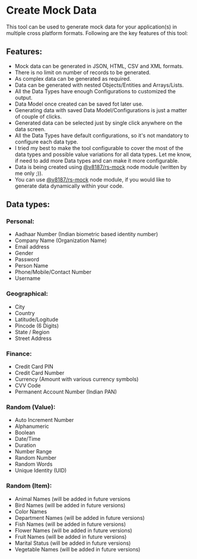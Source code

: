 # Create Mock Data
This tool can be used to generate mock data for your application(s) in multiple cross platform formats. Following are the key features of this tool:


## Features:

- Mock data can be generated in JSON, HTML, CSV and XML formats.
- There is no limit on number of records to be generated. 
- As complex data can be generated as required. 
- Data can be generated with nested Objects/Entities and Arrays/Lists.
- All the Data Types have enough Configurations to customized the output.
- Data Model once created can be saved fot later use. 
- Generating data with saved Data Model/Configurations is just a matter of couple of clicks.
- Generated data can be selected just by single click anywhere on the data screen.
- All the Data Types have default configurations, so it's not mandatory to configure each data type.
- I tried my best to make the tool configurable   to cover the most of the data types and possible value variations for all data types. Let me know, if need to add more Data types and can make it more configurable.
- Data is being created using [@v8187/rs-mock](https://github.com/v8187/rs-mock) node module (written by me only ;)).
- You can use [@v8187/rs-mock](https://github.com/v8187/rs-mock) node module, if you would like to generate data dynamically within your code. 


## Data types:


### Personal:

- Aadhaar Number (Indian biometric based identity number) 
- Company Name (Organization Name) 
- Email address 
- Gender
- Password
- Person Name
- Phone/Mobile/Contact Number
- Username

### Geographical:

- City
- Country
- Latitude/Logitude
- Pincode (6 Digits)
- State / Region
- Street Address

### Finance:

- Credit Card PIN
- Credit Card Number
- Currency (Amount with various currency symbols)
- CVV Code
- Permanent Account Number (Indian PAN)

### Random (Value):

- Auto Increment Number
- Alphanumeric
- Boolean
- Date/Time
- Duration
- Number Range
- Random Number
- Random Words
- Unique Identity (UID)

### Random (Item):

- Animal Names (will be added in future versions
- Bird Names (will be added in future versions)
- Color Names
- Department Names (will be added in future versions)
- Fish Names (will be added in future versions)
- Flower Names (will be added in future versions)
- Fruit Names (will be added in future versions)
- Marital Status (will be added in future versions)
- Vegetable Names (will be added in future versions)